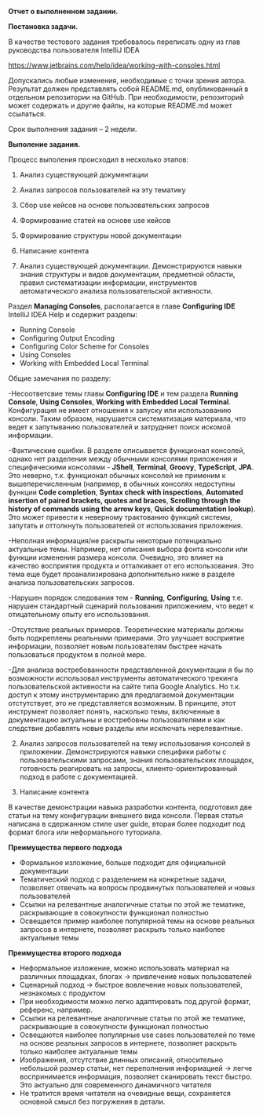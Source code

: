 **Отчет о выполненном задании.**

**Постановка задачи.**

В качестве тестового задания требовалось переписать одну из глав руководства пользователя IntelliJ IDEA

https://www.jetbrains.com/help/idea/working-with-consoles.html

Допускались любые изменения, необходимые с точки зрения автора. Результат должен представлять собой README.md, опубликованный в отдельном репозитории на GitHub. При необходимости, репозиторий может содержать и другие файлы, на которые README.md может ссылаться.

Срок выполнения задания – 2 недели.

**Выполение задания.**

Процесс выполения происходил в несколько этапов:

 1. Анализ существующей документации
 2. Анализ запросов пользователей на эту тематику
 3. Сбор use кейсов на основе пользовательских запросов
 4. Формирование статей на основе use кейсов
 5. Формирование структуры новой документации
 6. Написание контента


1. Анализ существующей документации. Демонстрируются навыки знания структуры и видов документации, предметной области, правил систематизации информации, инструментов автоматического анализа пользовательской активности.

Раздел **Managing Consoles**, располагается в главе **Configuring IDE** IntelliJ IDEA Help и содержит разделы:

 - Running Console
 - Configuring Output Encoding
 - Configuring Color Scheme for Consoles
 - Using Consoles
 - Working with Embedded Local Terminal

Общие замечания по разделу:

-Несоответсвие темы главы **Configuring IDE** и тем раздела **Running Console**, **Using Consoles**, **Working with Embedded Local Terminal**. Конфигурация не имеет отношения к запуску или использованию консоли. Таким образом, нарушается систематизация материала, что ведет к запутыванию пользователей  и затрудняет поиск искомой информации.

-Фактические ошибки. В разделе описывается функционал консолей, однако нет разделения между обычными консолями приложения и специфическими консолями - **JShell**, **Terminal**, **Groovy**, **TypeScript**, **JPA**. Это неверно, т.к. функционал обычных консолей не применим к вышеперечисленным (например, в обычных консолях недоступны функции **Code completion**, **Syntax check with inspections**, **Automated insertion of paired brackets, quotes and braces**, **Scrolling through the history of commands using the arrow keys**, **Quick documentation lookup**). Это может привести к неверному трактованию функций системы, запутать и оттолкнуть пользователей от использования приложения.

-Неполная информация/не раскрыты некоторые потенциально актуальные темы. Например, нет описания выбора фонта консоли или функции изменения размера консоли. Очевидно, это влияет на качество воcприятия продукта и отталкивает от его использования. Это тема еще будет проанализирована дополнительно ниже в разделе анализа пользовательских запросов.

-Нарушен порядок следования тем - **Running**, **Configuring**, **Using** т.е. нарушен стандартный сценарий пользования приложением, что ведет к отицательному опыту его использования.

-Отсутствие реальных примеров. Теоретические материалы должны быть подкреплены реальными примерами. Это улучшает восприятие информации, позволяет новым пользователям быстрее начать пользоваться продуктом в полной мере. 

-Для анализа востребованности представленной документации я бы по возможности использовал инструменты автоматического трекинга пользовательской активности на сайте типа Google Analytics. Но т.к. доступ к этому инструментарию для предлагаемой документации отстутствует, это не представляется возможным. В принципе, этот инструмент позволяет понять, насколько темы, включенные в документацию актуальны и востребовны пользователями и как следствие добавлять новые разделы или исключать нерелевантные.

2. Анализ запросов пользователей на тему использования консолей в приложении. Демонстрируются навыки специфики работы с пользовательскими запросами, знания пользовательских площадок, готовность реагировать на запросы, клиенто-ориентированный подход в работе с документацией.


6. Написание контента

В качестве демонстрации навыка разработки контента, подготовил две статьи на тему конфигурации внешнего вида консоли. Первая статья написана в сдержанном стиле user guide, вторая более подходит под формат блога или неформального туториала. 

**Преимущества первого подхода**

 - Формальное изложение, больше подходит для официальной документации
 - Тематический подход с разделением на конкретные задачи, позволяет отвечать на вопросы продвинутых пользователей и новых пользователей
 - Ссылки на релевантные аналогичные статьи по этой же тематике, раскрывающие в совокупности функционал полностью 
 - Освещается пример наиболее популярной темы на основе реальных запросов в интернете, позволяет раскрыть только наиболее актуальные темы

**Преимущества второго подхода**

 - Неформальное изложение, можно использовать материал на различных площадках, блогах -> привлечение новых пользователей
 - Сценарный подход -> быстрое вовлечение новых пользователей, незнакомых с продуктом
 - При необходимости можно легко адаптировать под другой формат, референс, например.
 - Ссылки на релевантные аналогичные статьи по этой же тематике, раскрывающие в совокупности функционал полностью
 - Освещаются наиболее популярные use cases пользователей по теме на основе реальных запросов в интернете, позволяет раскрыть только наиболее актуальные темы
 - Изображения, отсутствие длинных описаний, относительно небольшой размер статьи, нет переполнения информацией -> легче воспринимается информация, позволяет сканировать текст быстро. Это актуально для современного динамичного читателя
 - Не тратится время читателя на очевидные вещи, сохраняется основной смысл без погружения в детали.
















  
